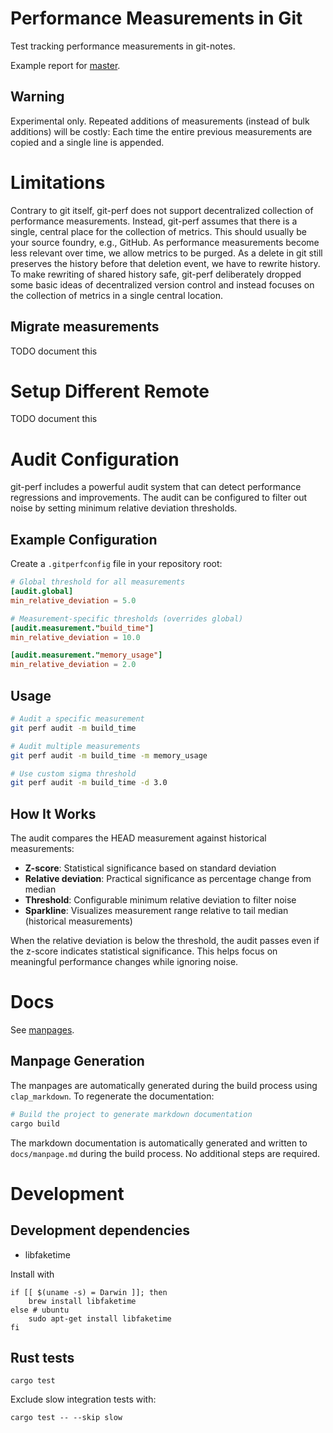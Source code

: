 # Performance Measurements in Git

Test tracking performance measurements in git-notes.

Example report for [master](https://kaihowl.github.io/git-perf/master.html).

## Warning
Experimental only.
Repeated additions of measurements (instead of bulk additions) will be costly:
Each time the entire previous measurements are copied and a single line is
appended.

# Limitations

Contrary to git itself, git-perf does not support decentralized collection of
performance measurements. Instead, git-perf assumes that there is a single,
central place for the collection of metrics. This should usually be your source
foundry, e.g., GitHub. As performance measurements become less relevant over
time, we allow metrics to be purged. As a delete in git still preserves the
history before that deletion event, we have to rewrite history. To make
rewriting of shared history safe, git-perf deliberately dropped some basic
ideas of decentralized version control and instead focuses on the collection of
metrics in a single central location.

## Migrate measurements
TODO document this

# Setup Different Remote
TODO document this

# Audit Configuration

git-perf includes a powerful audit system that can detect performance regressions
and improvements. The audit can be configured to filter out noise by setting
minimum relative deviation thresholds.

## Example Configuration

Create a `.gitperfconfig` file in your repository root:

```toml
# Global threshold for all measurements
[audit.global]
min_relative_deviation = 5.0

# Measurement-specific thresholds (overrides global)
[audit.measurement."build_time"]
min_relative_deviation = 10.0

[audit.measurement."memory_usage"]
min_relative_deviation = 2.0
```

## Usage

```bash
# Audit a specific measurement
git perf audit -m build_time

# Audit multiple measurements
git perf audit -m build_time -m memory_usage

# Use custom sigma threshold
git perf audit -m build_time -d 3.0
```

## How It Works

The audit compares the HEAD measurement against historical measurements:
- **Z-score**: Statistical significance based on standard deviation
- **Relative deviation**: Practical significance as percentage change from median
- **Threshold**: Configurable minimum relative deviation to filter noise
- **Sparkline**: Visualizes measurement range relative to tail median (historical measurements)

When the relative deviation is below the threshold, the audit passes even if
the z-score indicates statistical significance. This helps focus on meaningful
performance changes while ignoring noise.

# Docs

See [manpages](./docs/manpage.md).

## Manpage Generation

The manpages are automatically generated during the build process using `clap_markdown`. To regenerate the documentation:

```bash
# Build the project to generate markdown documentation
cargo build
```

The markdown documentation is automatically generated and written to `docs/manpage.md` during the build process. No additional steps are required.

# Development

## Development dependencies

- libfaketime

Install with 
```
if [[ $(uname -s) = Darwin ]]; then
    brew install libfaketime
else # ubuntu
    sudo apt-get install libfaketime
fi
```

## Rust tests
```
cargo test
```

Exclude slow integration tests with:
```
cargo test -- --skip slow
```
